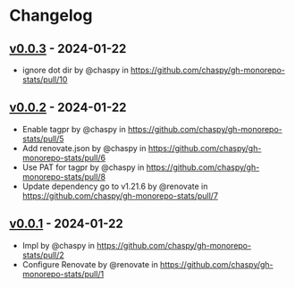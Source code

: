 # Changelog

## [v0.0.3](https://github.com/chaspy/gh-monorepo-stats/compare/v0.0.2...v0.0.3) - 2024-01-22
- ignore dot dir by @chaspy in https://github.com/chaspy/gh-monorepo-stats/pull/10

## [v0.0.2](https://github.com/chaspy/gh-monorepo-stats/compare/v0.0.1...v0.0.2) - 2024-01-22
- Enable tagpr by @chaspy in https://github.com/chaspy/gh-monorepo-stats/pull/5
- Add renovate.json by @chaspy in https://github.com/chaspy/gh-monorepo-stats/pull/6
- Use PAT for tagpr by @chaspy in https://github.com/chaspy/gh-monorepo-stats/pull/8
- Update dependency go to v1.21.6 by @renovate in https://github.com/chaspy/gh-monorepo-stats/pull/7

## [v0.0.1](https://github.com/chaspy/gh-monorepo-stats/commits/v0.0.1) - 2024-01-22
- Impl by @chaspy in https://github.com/chaspy/gh-monorepo-stats/pull/2
- Configure Renovate by @renovate in https://github.com/chaspy/gh-monorepo-stats/pull/1
